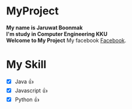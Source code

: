 # MyProject
**My name is Jaruwat Boonmak**<br/>
**I'm study in Computer Engineering KKU**<br/>
**Welcome to My Project**
My facebook [Facebook](https://www.facebook.com/BallJaruwat.2000).

# My Skill
- [x] Java :+1:
- [x] Javascript :+1:
- [x] Python :+1:
